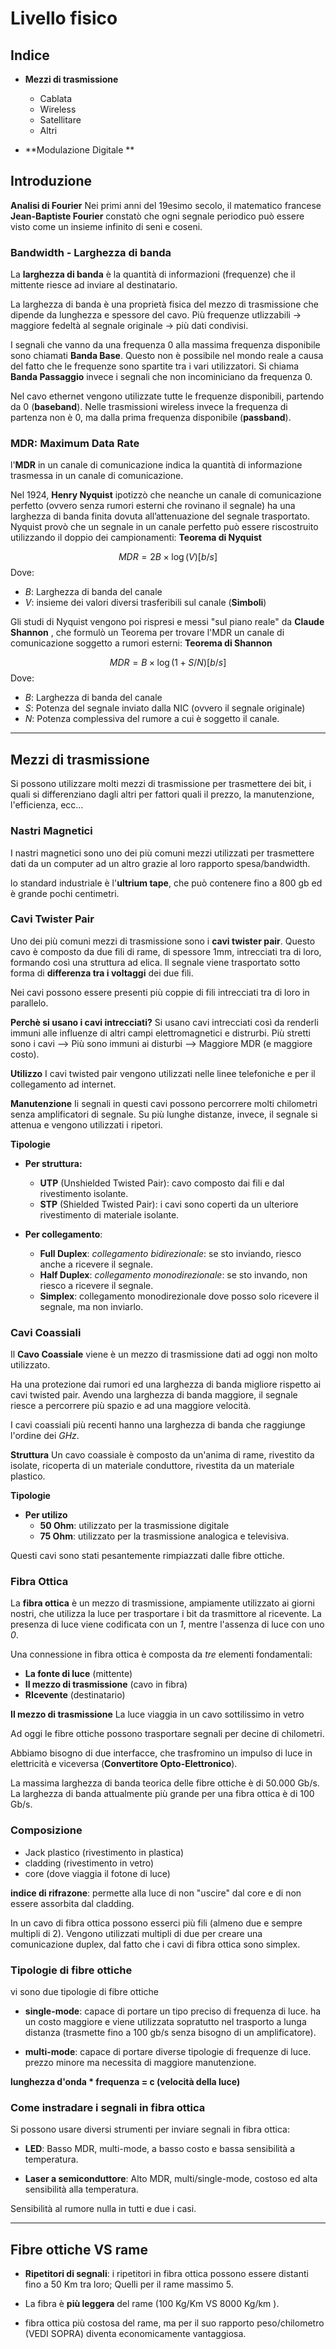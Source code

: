 # Livello fisico
## Indice
- **Mezzi di trasmissione**
	- Cablata
	- Wireless
	- Satellitare
	- Altri
	
- **Modulazione Digitale **

## Introduzione

**Analisi di Fourier**
Nei primi anni del 19esimo secolo, il matematico francese **Jean-Baptiste Fourier** constatò che ogni segnale periodico può essere visto come  un insieme infinito di seni e coseni.

### **Bandwidth - Larghezza di banda**

La **larghezza di banda** è la quantità di informazioni (frequenze) che il mittente riesce ad inviare al destinatario. 

La larghezza di banda è una proprietà fisica del mezzo di trasmissione che dipende da lunghezza e spessore del cavo.
Più frequenze utlizzabili -> maggiore fedeltà al segnale originale -> più dati condivisi.

I segnali che vanno da una frequenza 0 alla massima frequenza disponibile sono chiamati  **Banda Base**.
Questo non è possibile nel mondo reale a causa del fatto che le frequenze sono spartite tra i vari utilizzatori.
Si chiama **Banda Passaggio** invece i segnali che non incominiciano da frequenza 0.

Nel cavo ethernet vengono utilizzate tutte le frequenze disponibili, partendo da 0 (**baseband**). Nelle trasmissioni wireless invece la frequenza di partenza non è 0, ma dalla prima frequenza disponibile (**passband**).

### **MDR: Maximum Data Rate**

l'**MDR** in un canale di comunicazione indica la quantità di informazione trasmessa in un canale di comunicazione.

Nel 1924, **Henry Nyquist** ipotizzò che neanche un canale di comunicazione perfetto (ovvero senza rumori esterni che rovinano il segnale) ha una larghezza di banda finita dovuta all’attenuazione del segnale trasportato.
Nyquist provò che un segnale in un canale perfetto può essere riscostruito utilizzando il doppio dei campionamenti: **Teorema di Nyquist**

$$
MDR = 2B \times\log(V) [b/s]
$$
Dove:
- *B*: Larghezza di banda del canale
- *V*:  insieme dei valori diversi trasferibili sul canale (**Simboli**)


Gli studi di Nyquist vengono poi rispresi e messi "sul piano reale" da **Claude Shannon** , che formulò un Teorema per trovare l'MDR un canale di comunicazione soggetto a rumori esterni: **Teorema di Shannon**

$$
MDR = B \times\log(1+S/N) [b/s]
$$
Dove:
- *B*: Larghezza di banda del canale
- *S*: Potenza del segnale inviato dalla NIC  (ovvero il segnale originale)
- *N*: Potenza complessiva del rumore a cui è soggetto il canale.
***
## Mezzi di trasmissione
Si possono utilizzare molti mezzi di trasmissione per trasmettere dei bit, i quali si differenziano dagli altri per fattori quali il prezzo, la manutenzione, l'efficienza, ecc...

### **Nastri Magnetici**
I nastri magnetici sono uno dei più comuni mezzi utilizzati per trasmettere dati da un computer ad un altro grazie al loro rapporto spesa/bandwidth.

lo standard industriale è l'**ultrium tape**, che può contenere fino a 800 gb ed è grande pochi centimetri.

### **Cavi Twister Pair**
Uno dei più comuni mezzi di trasmissione sono i **cavi twister pair**.
Questo cavo è composto da due fili di rame, di spessore 1mm, intrecciati tra di loro, formando così una struttura ad elica.
Il segnale viene trasportato sotto forma di **differenza tra i voltaggi** dei due fili.

Nei cavi possono essere presenti più coppie di fili intrecciati tra di loro in parallelo.


**Perchè si usano i cavi intrecciati?**
Si usano cavi intrecciati così da renderli immuni alle influenze di altri campi elettromagnetici e distrurbi.
Più stretti sono i cavi --> Più sono immuni ai disturbi --> Maggiore MDR (e maggiore costo).

**Utilizzo**
I cavi twisted pair vengono utilizzati nelle linee telefoniche e per il collegamento ad internet.

**Manutenzione**
Ii segnali in questi cavi possono percorrere molti chilometri senza amplificatori di segnale.
Su più lunghe distanze, invece, il segnale si attenua e vengono utilizzati i ripetori.

**Tipologie**
- **Per struttura:**
	- **UTP** (Unshielded Twisted Pair): cavo composto dai fili e dal rivestimento isolante.
	- **STP** (Shielded Twisted Pair): i cavi sono coperti da un ulteriore rivestimento di materiale isolante.

- **Per collegamento**:
	-  **Full Duplex**: *collegamento bidirezionale*: se sto inviando, riesco anche a ricevere il segnale.
	- **Half Duplex**: *collegamento monodirezionale*: se sto invando, non riesco a ricevere il segnale.
	- **Simplex**: collegamento monodirezionale dove posso solo ricevere il segnale, ma non inviarlo.

### **Cavi Coassiali** 
Il **Cavo Coassiale** viene è un mezzo di trasmissione dati ad oggi non molto utilizzato.

Ha una protezione dai rumori ed una larghezza di banda migliore rispetto ai cavi twisted pair.
Avendo una larghezza di banda maggiore, il segnale riesce a percorrere più spazio e ad una maggiore velocità.

I cavi coassiali più recenti hanno una larghezza di banda che raggiunge l'ordine dei *GHz*.

**Struttura**
Un cavo coassiale è composto da un'anima di rame, rivestito da isolate, ricoperta di un materiale conduttore, rivestita da un materiale plastico.

**Tipologie**
- **Per utilizo**
	- **50 Ohm**: utilizzato per la trasmissione digitale
	- **75 Ohm**: utilizzato per la trasmissione analogica e televisiva.

Questi cavi sono stati pesantemente rimpiazzati dalle fibre ottiche.

### **Fibra Ottica**

La **fibra ottica** è un mezzo di trasmissione, ampiamente utilizzato ai giorni nostri, che utilizza la luce per trasportare i bit da trasmittore al ricevente.
La presenza di luce viene codificata con un *1*, mentre l'assenza di luce con uno *0*.

Una connessione in fibra ottica è composta da *tre* elementi fondamentali:
- **La fonte di luce** (mittente)
- **Il mezzo di trasmissione** (cavo in fibra) 
- **RIcevente** (destinatario)


**Il mezzo di trasmissione**
La luce viaggia in un cavo sottilissimo in vetro

Ad oggi le fibre ottiche possono trasportare segnali per decine di chilometri.

Abbiamo bisogno di due interfacce, che trasfromino un impulso di luce in elettricità e viceversa (**Convertitore Opto-Elettronico**).

La massima larghezza di banda teorica delle fibre ottiche è di 50.000 Gb/s.
La larghezza di banda attualmente più grande per una fibra ottica è di 100 Gb/s.

### Composizione
- Jack plastico (rivestimento in plastica)
- cladding (rivestimento in vetro)
- core (dove viaggia il fotone di luce)

**indice di rifrazone**: permette alla luce di non "uscire" dal core e di non essere assorbita dal cladding.

In un cavo di fibra ottica possono esserci più fili (almeno due e sempre multipli di 2).
Vengono utilizzati multipli di due per creare una comunicazione duplex, dal fatto che i cavi di fibra ottica sono simplex.

### Tipologie di fibre ottiche
vi sono due tipologie di fibre ottiche

- **single-mode**: capace di portare un tipo preciso di frequenza di luce.
ha un costo maggiore e viene utilizzata sopratutto nel trasporto a lunga distanza (trasmette fino a 100 gb/s senza bisogno di un amplificatore).

- **multi-mode**: capace di portare diverse tipologie di frequenze di luce.
prezzo minore ma necessita di maggiore manutenzione.

**lunghezza d'onda * frequenza = c (velocità della luce)**

### Come instradare i segnali in fibra ottica

Si possono usare diversi strumenti per inviare segnali in fibra ottica:

- **LED**: Basso MDR, multi-mode, a basso costo e bassa sensibilità a temperatura.

- **Laser a semiconduttore**: Alto MDR, multi/single-mode, costoso ed alta sensibilità alla temperatura.

Sensibilità al rumore nulla in tutti e due i casi.

***

## Fibre ottiche VS rame
- **Ripetitori di segnali**: i ripetitori in fibra ottica possono essere distanti fino a 50 Km tra loro; Quelli per il rame massimo 5.

- La fibra è **più leggera** del rame (100 Kg/Km VS 8000 Kg/km ).

- fibra ottica più costosa del rame, ma per il suo rapporto peso/chilometro (VEDI SOPRA) diventa economicamente vantaggiosa.












